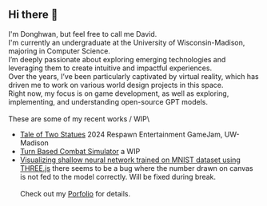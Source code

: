 <!--
**dgkim16/dgkim16** is a ✨ _special_ ✨ repository because its `README.md` (this file) appears on your GitHub profile.

Here are some ideas to get you started:

- 🔭 I’m currently working on ...
- 🌱 I’m currently learning ...
- 👯 I’m looking to collaborate on ...
- 🤔 I’m looking for help with ...
- 💬 Ask me about ...
- 📫 How to reach me: ...
- 😄 Pronouns: ...
- ⚡ Fun fact: ...
-->
## Hi there 👋 
I'm Donghwan, but feel free to call me David.\
I'm currently an undergraduate at the University of Wisconsin-Madison, majoring in Computer Science.\
I’m deeply passionate about exploring emerging technologies and leveraging them to create intuitive and impactful experiences.\
Over the years, I’ve been particularly captivated by virtual reality, which has driven me to work on various world design projects in this space. \
Right now, my focus is on game development, as well as exploring, implementing, and understanding open-source GPT models.\
\
These are some of my recent works / WIP\
- [Tale of Two Statues](https://dgkim16.itch.io/tale-of-two-statues) 2024 Respawn Entertainment GameJam, UW-Madison
- [Turn Based Combat Simulator](https://dgkim16.itch.io/tc-demo) a WIP
- [Visualizing shallow neural network trained on MNIST dataset using THREE.js](https://dgkim16.github.io/mnist_three/)
  there seems to be a bug where the number drawn on canvas is not fed to the model correctly. Will be fixed during break.\
\
Check out my [Porfolio](https://pebble-rook-001.notion.site/Donghwan-Kim-103c513fe85380b6ba4ed5b1cecd9d0d) for details.
